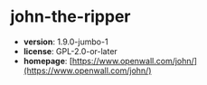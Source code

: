 # john-the-ripper

- **version**: 1.9.0-jumbo-1
- **license**: GPL-2.0-or-later
- **homepage**: [https://www.openwall.com/john/](https://www.openwall.com/john/)

